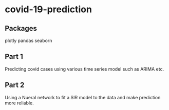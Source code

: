# covid-19-prediction
## Packages 
plotly 
pandas
seaborn

## Part 1
Predicting covid cases using various time series model such as ARIMA etc.

## Part 2
Using a Nueral network to fit a SIR model to the data and make prediction more reliable.
